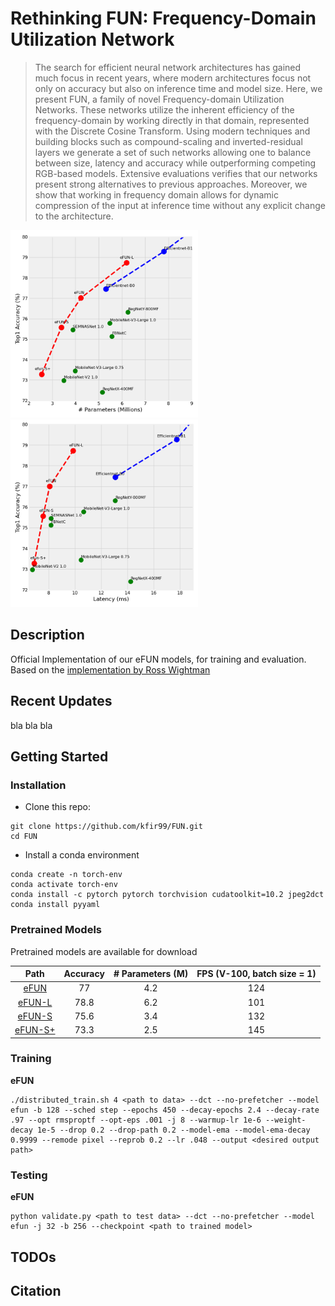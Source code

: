 # Rethinking FUN: Frequency-Domain Utilization Network

> The search for efficient neural network architectures has gained much focus in recent years, where modern architectures focus not only on accuracy but also on inference time and model size. Here, we present FUN, a family of novel Frequency-domain Utilization Networks. These networks utilize the inherent efficiency of the frequency-domain by working directly in that domain, represented with the Discrete Cosine Transform. Using modern techniques and building blocks such as compound-scaling and inverted-residual layers we generate a set of such networks allowing one to balance between size, latency and accuracy while outperforming competing RGB-based models. Extensive evaluations verifies that our networks present strong alternatives to previous approaches. Moreover, we show that working in frequency domain allows for dynamic compression of the input at inference time without any explicit change to the architecture.

<p float="left">
  <img src="/docs/FUN/acc_vs_size.png" width="300" />
  <img src="/docs/FUN/acc_vs_latency.png" width="300" />
</p>

## Description   
Official Implementation of our eFUN models, for training and evaluation.
Based on the [implementation by Ross Wightman](https://github.com/rwightman/pytorch-image-models) 

## Recent Updates
 bla bla bla
 
## Getting Started

### Installation
- Clone this repo:
``` 
git clone https://github.com/kfir99/FUN.git
cd FUN
```
- Install a conda environment
```
conda create -n torch-env
conda activate torch-env
conda install -c pytorch pytorch torchvision cudatoolkit=10.2 jpeg2dct
conda install pyyaml
```

### Pretrained Models
Pretrained models are available for download

| Path | Accuracy | # Parameters (M) | FPS (V-100, batch size = 1)
| :---: | :----------: | :----------: | :----------: 
|[eFUN](https://drive.google.com/file/d/1PJqh98ZFkuTvY-bP_Ahr3II5_ea2BLFL/view?usp=sharing)  | 77 | 4.2 | 124 
|[eFUN-L](https://drive.google.com/file/d/1p3bzYJZcXfAOtBPb0G_aCYqYtUDA7I0i/view?usp=sharing)  | 78.8 | 6.2 | 101
|[eFUN-S](https://drive.google.com/file/d/16jRPzDhNAADd8TcTa-ADIKkHjunkOpru/view?usp=sharing)  | 75.6 | 3.4 | 132
|[eFUN-S+](https://drive.google.com/file/d/1DFuFt8HYOTu01b8W86a89KpvAQUqG2I7/view?usp=sharing) | 73.3 | 2.5 | 145

### Training
**eFUN**
```
./distributed_train.sh 4 <path to data> --dct --no-prefetcher --model efun -b 128 --sched step --epochs 450 --decay-epochs 2.4 --decay-rate .97 --opt rmsproptf --opt-eps .001 -j 8 --warmup-lr 1e-6 --weight-decay 1e-5 --drop 0.2 --drop-path 0.2 --model-ema --model-ema-decay 0.9999 --remode pixel --reprob 0.2 --lr .048 --output <desired output path>
```
### Testing
**eFUN**
```
python validate.py <path to test data> --dct --no-prefetcher --model efun -j 32 -b 256 --checkpoint <path to trained model>
```
## TODOs

## Citation

